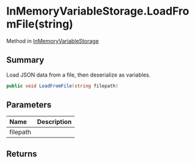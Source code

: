 # InMemoryVariableStorage.LoadFromFile(string)

Method in [InMemoryVariableStorage](/api/csharp/yarn.unity.inmemoryvariablestorage.md)

## Summary


Load JSON data from a file, then deserialize as variables.


```csharp
public void LoadFromFile(string filepath)
```

## Parameters

|Name|Description|
|:---|:---|
|filepath||

## Returns



